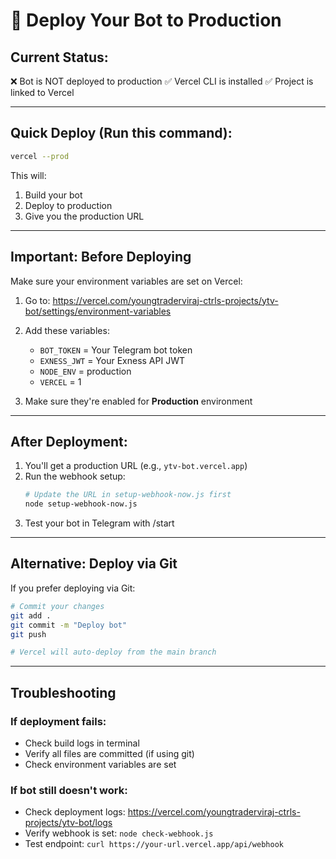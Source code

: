 # 🚀 Deploy Your Bot to Production

## Current Status:
❌ Bot is NOT deployed to production
✅ Vercel CLI is installed
✅ Project is linked to Vercel

---

## Quick Deploy (Run this command):

```bash
vercel --prod
```

This will:
1. Build your bot
2. Deploy to production
3. Give you the production URL

---

## Important: Before Deploying

Make sure your environment variables are set on Vercel:

1. Go to: https://vercel.com/youngtraderviraj-ctrls-projects/ytv-bot/settings/environment-variables

2. Add these variables:
   - `BOT_TOKEN` = Your Telegram bot token
   - `EXNESS_JWT` = Your Exness API JWT
   - `NODE_ENV` = production
   - `VERCEL` = 1

3. Make sure they're enabled for **Production** environment

---

## After Deployment:

1. You'll get a production URL (e.g., `ytv-bot.vercel.app`)
2. Run the webhook setup:
   ```bash
   # Update the URL in setup-webhook-now.js first
   node setup-webhook-now.js
   ```
3. Test your bot in Telegram with /start

---

## Alternative: Deploy via Git

If you prefer deploying via Git:

```bash
# Commit your changes
git add .
git commit -m "Deploy bot"
git push

# Vercel will auto-deploy from the main branch
```

---

## Troubleshooting

### If deployment fails:
- Check build logs in terminal
- Verify all files are committed (if using git)
- Check environment variables are set

### If bot still doesn't work:
- Check deployment logs: https://vercel.com/youngtraderviraj-ctrls-projects/ytv-bot/logs
- Verify webhook is set: `node check-webhook.js`
- Test endpoint: `curl https://your-url.vercel.app/api/webhook`
